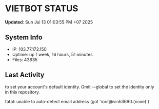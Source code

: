 # VIETBOT STATUS
**Updated**: Sun Jul 13 01:03:55 PM +07 2025

## System Info
- IP: 103.77.172.150
- Uptime: up 1 week, 16 hours, 51 minutes
- Files: 43635

## Last Activity

to set your account's default identity.
Omit --global to set the identity only in this repository.

fatal: unable to auto-detect email address (got 'root@vinh3690.(none)')
